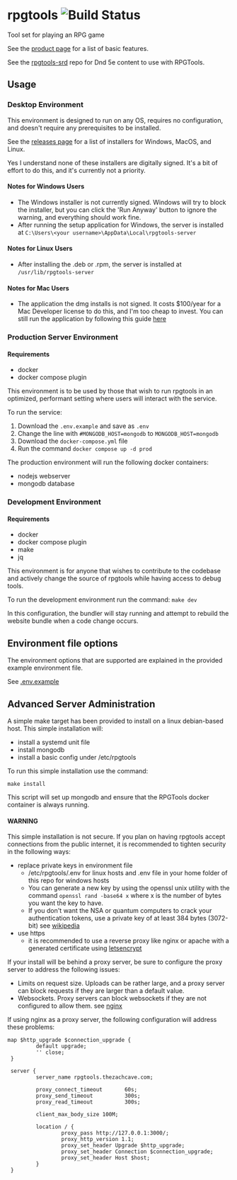 # rpgtools ![Build Status](https://github.com/zachanator070/rpgtools/actions/workflows/release.yml/badge.svg)

Tool set for playing an RPG game

See the [product page](https://zachanator070.github.io/rpgtools/) for a list of basic features.

See the [rpgtools-srd](https://github.com/zachanator070/rpgtools-srd) repo for Dnd 5e content to use with RPGTools.

## Usage

### Desktop Environment

This environment is designed to run on any OS, requires no configuration, and doesn't require any prerequisites to be installed.

See the [releases page](https://github.com/zachanator070/rpgtools/releases) for a list of installers for Windows, MacOS, and Linux.

Yes I understand none of these installers are digitally signed. It's a bit of effort to do this, and it's currently not a priority.

#### Notes for Windows Users
- The Windows installer is not currently signed. Windows will try to block the installer, but you can click the 'Run Anyway' button to ignore the warning, and everything should work fine. 
- After running the setup application for Windows, the server is installed at `C:\Users\<your username>\AppData\Local\rpgtools-server`

#### Notes for Linux Users
- After installing the .deb or .rpm, the server is installed at `/usr/lib/rpgtools-server`

#### Notes for Mac Users
- The application the dmg installs is not signed. It costs $100/year for a Mac Developer license to do this, and I'm too cheap to invest.
You can still run the application by following this guide 
[here](https://support.apple.com/guide/mac-help/open-a-mac-app-from-an-unidentified-developer-mh40616/mac)

### Production Server Environment

#### Requirements

- docker
- docker compose plugin

This environment is to be used by those that wish to run rpgtools in an optimized, performant setting
where users will interact with the service.

To run the service:
1. Download the `.env.example` and save as `.env`
2. Change the line with `#MONGODB_HOST=mongodb` to `MONGODB_HOST=mongodb`
3. Download the `docker-compose.yml` file
4. Run the command `docker compose up -d prod`

The production environment will run the following docker containers:

- nodejs webserver
- mongodb database

### Development Environment

#### Requirements

- docker
- docker compose plugin
- make
- jq

This environment is for anyone that wishes to contribute to the codebase and actively change
the source of rpgtools while having access to debug tools.

To run the development environment run the command:
`make dev`


In this configuration, the bundler will stay running and attempt to rebuild the website bundle
when a code change occurs.

## Environment file options

The environment options that are supported are explained in the provided example environment file.

See [.env.example](https://github.com/zachanator070/rpgtools/blob/master/.env.example)

## Advanced Server Administration

A simple make target has been provided to install on a linux debian-based host.
This simple installation will:

- install a systemd unit file
- install mongodb
- install a basic config under /etc/rpgtools

To run this simple installation use the command:

`make install`

This script will set up mongodb and ensure that the RPGTools docker container is always running.

#### WARNING

This simple installation is not secure. If you plan on having rpgtools accept connections from the public internet, it is recommended to tighten security in the following ways:

- replace private keys in environment file
  - /etc/rpgtools/.env for linux hosts and .env file in your home folder of this repo for windows hosts
  - You can generate a new key by using the openssl unix utility with the command `openssl rand -base64 x`
    where x is the number of bytes you want the key to have.
  - If you don't want the NSA or quantum computers to crack your authentication tokens, use a private key
    of at least 384 bytes (3072-bit) see [wikipedia](https://en.wikipedia.org/wiki/Key_size#Asymmetric_algorithm_key_lengths)
- use https
  - it is recommended to use a reverse proxy like nginx or apache with a generated certificate
    using [letsencrypt](https://letsencrypt.org/)

If your install will be behind a proxy server, be sure to configure the proxy server to address the following issues:

- Limits on request size. Uploads can be rather large, and a proxy server can block requests if they are larger than
  a default value.
- Websockets. Proxy servers can block websockets if they are not configured to allow them. see [nginx](http://nginx.org/en/docs/http/websocket.html)

If using nginx as a proxy server, the following configuration will address these problems:

```
map $http_upgrade $connection_upgrade {
         default upgrade;
         '' close;
 }

 server {
         server_name rpgtools.thezachcave.com;

         proxy_connect_timeout       60s;
         proxy_send_timeout          300s;
         proxy_read_timeout          300s;

         client_max_body_size 100M;

         location / {
                 proxy_pass http://127.0.0.1:3000/;
                 proxy_http_version 1.1;
                 proxy_set_header Upgrade $http_upgrade;
                 proxy_set_header Connection $connection_upgrade;
                 proxy_set_header Host $host;
         }
 }
```

